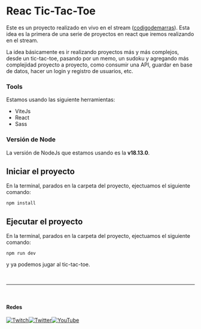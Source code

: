 # Reac Tic-Tac-Toe

Este es un proyecto realizado en vivo en el stream ([codigodemarras](https://twitch.tv/codigodemarras)).
Esta idea es la primera de una serie de proyectos en react que iremos realizando en el stream.

La idea básicamente es ir realizando proyectos más y más complejos, desde un tic-tac-toe, pasando por un memo, un sudoku y agregando más complejidad proyecto a proyecto, como consumir una API, guardar en base de datos, hacer un login y registro de usuarios, etc.

### Tools
Estamos usando las siguiente herramientas:
- ViteJs
- React
- Sass

### Versión de Node
La versión de NodeJs que estamos usando es la **v18.13.0**.

## Iniciar el proyecto
En la terminal, parados en la carpeta del proyecto, ejectuamos el siguiente comando:
```
npm install
```

## Ejecutar el proyecto
En la terminal, parados en la carpeta del proyecto, ejectuamos el siguiente comando:
```
npm run dev
```
y ya podemos jugar al tic-tac-toe.

<br>

<hr>

<br>

#### Redes
[![Twitch](https://icongr.am/fontawesome/twitch.svg?size=32&color=70c8ff)](https://twitter.com/CodigoDeMarras)[![Twitter](https://icongr.am/fontawesome/twitter.svg?size=32&color=70c8ff)](https://twitter.com/CodigoDeMarras)[![YouTube](https://icongr.am/fontawesome/youtube.svg?size=32&color=70c8ff)](https://youtube.com/@codigodemarras)
